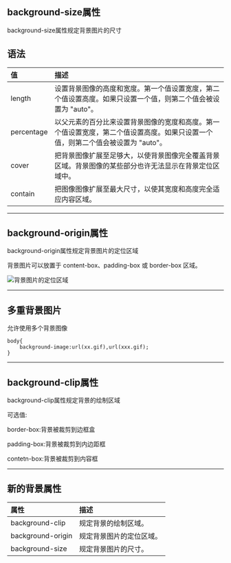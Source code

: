 ## background-size属性

background-size属性规定背景图片的尺寸

## 语法

| 值 | 描述 |
| :--- | :--- |
| length | 设置背景图像的高度和宽度。第一个值设置宽度，第二个值设置高度。如果只设置一个值，则第二个值会被设置为 "auto"。 |
| percentage | 以父元素的百分比来设置背景图像的宽度和高度。第一个值设置宽度，第二个值设置高度。如果只设置一个值，则第二个值会被设置为 "auto"。 |
| cover | 把背景图像扩展至足够大，以使背景图像完全覆盖背景区域。背景图像的某些部分也许无法显示在背景定位区域中。 |
| contain | 把图像图像扩展至最大尺寸，以使其宽度和高度完全适应内容区域。 |

---

## background-origin属性

background-origin属性规定背景图片的定位区域

背景图片可以放置于 content-box、padding-box 或 border-box 区域。

![](http://www.w3school.com.cn/i/background-origin.gif "背景图片的定位区域")

---

## 多重背景图片

允许使用多个背景图像

```
body{
    background-image:url(xx.gif),url(xxx.gif);
}
```

---

## background-clip属性

background-clip属性规定背景的绘制区域

可选值:

border-box:背景被裁剪到边框盒

padding-box:背景被裁剪到内边距框

contetn-box:背景被裁剪到内容框

---

## 新的背景属性

| 属性 | 描述 |
| :--- | :--- |
| background-clip | 规定背景的绘制区域。 |
| background-origin | 规定背景图片的定位区域。 |
| background-size | 规定背景图片的尺寸。 |





